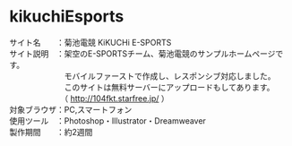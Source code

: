 # kikuchiEsports
サイト名　　：菊池電競 KiKUCHi E-SPORTS  
サイト説明　：架空のE-SPORTSチーム、菊池電競のサンプルホームページです。  
　　　　　　　モバイルファーストで作成し、レスポンシブ対応しました。  
       　　　　　　　このサイトは無料サーバーにアップロードもしてあります。  
              　　　　　　　（ http://104fkt.starfree.jp/ ）    
対象ブラウザ：PC,スマートフォン  
使用ツール　：Photoshop・Illustrator・Dreamweaver  
製作期間　　：約2週間

